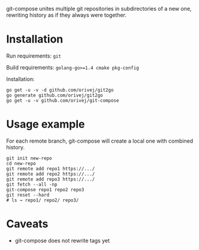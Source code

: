 git-compose unites multiple git repositories in subdirectories of a new one, rewriting history as if they always were together.

Installation
============

Run requirements: `git`

Build requirements: `golang-go>=1.4 cmake pkg-config`

Installation:
```
go get -u -v -d github.com/orivej/git2go
go generate github.com/orivej/git2go
go get -u -v github.com/orivej/git-compose
```

Usage example
=============

For each remote branch, git-compose will create a local one with combined history.

```
git init new-repo
cd new-repo
git remote add repo1 https://.../
git remote add repo2 https://.../
git remote add repo3 https://.../
git fetch --all -np
git-compose repo1 repo2 repo3
git reset --hard
# ls → repo1/ repo2/ repo3/
```

Caveats
=======

- git-compose does not rewrite tags yet
